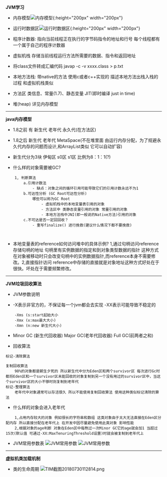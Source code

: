 **JVM学习**

- 内存模型![内存模型](https://i.loli.net/2018/07/23/5b558d3b34e89.png){:height="200px" width="200px"}
- 运行时数据区![运行时数据区](https://i.loli.net/2018/07/23/5b558d4313bab.png){:height="200px" width="200px"}

- 程序计数器: 指向当前线程正在执行的字节码指令的地址和行号
每个线程都有一个属于自己的程序计数器

- 虚拟机栈 存储当前线程运行方法所需要的数据、指令和返回地址

- 将class文件转成汇编代码 javap -c -v xxxx.class > p.txt

- 本地方法栈: 带native的方法 使用c或者c++实现的 描述本地方法出栈入栈的过程 和虚拟机栈类似

- 方法区 类信息、常量(1.7)、静态变量 JIT(即时编译 just in time)

- 堆(heap) 详见内存模型

-------------

**java内存模型**

- 1.8之前 有 新生代 老年代 永久代(在方法区)

- 1.8之后 新生代 老年代 MetaSpace(不在堆里面 由运行内存分配，为了规避永久代内存的问题而设计,和ArrayList类似 它可以自动扩容)

- 新生代分为3块 伊甸区 s0区 s1区 比例为8：1：1(?)

- 什么样的对象需要被GC?

```
	1, 判断算法
		a.引用计数法
			- 缺点：对象之间的循环引用可能导致它们的引用计数永远不为1
		b.可达性分析 (GC Root可达性分析)
			哪些可以称为GC Root
				- 虚拟机栈中的本地变量表引用的对象
				- 方法区中 类静态变量引用的对象 常量引用的对象
				- 本地方法栈中JNI(即一般说的Native方法)引用的对象
		c.不可达是否一定回回收？
			- 重写finalize() 进行挽救(建议什么情况下都不要挽救)
			
	
```

- 本地变量表的reference如何访问堆中的具体示例? 1,通过句柄访问reference存储句柄的地址 句柄里有实例数据的指定和到对象类型数据的指针 这种方式在对象被移动时只会改变句柄中的实例数据指针,而reference本身不需要修改。2,直接指针访问 reference中存储的直接就是对象地址这种方式好处在于很快。坏处在于需要频繁修改。

------------------

**JVM垃圾回收算法**

- JVM参数说明

- -X表示非官方的，不保证每一个jvm都会去实现 -XX表示可能导致不稳定的

```
	-Xms (s:start起始大小
	-Xmx (x:max最大大小)
	-Xmn (n:new 新生代大小)
```

- Minor GC (新生代回收器) Major GC(老年代回收器) Full GC(前两者之和)

- 回收算法

```
标记-清除算法

复制回收算法
	98%的对象都是朝生夕死的 所以新生代中分为Eden区和两个survivor区 每次进行Gc时都将Eden区和一个survivor区未能回收的对象复制到另一个没有用过的survivor区中，当这个survivor区的大小不够时则复制到老年代
标记-整理算法 
	老年代中对象通常可以存活很久 所以不能使用复制回收算法 使用这种类似标记清除的算法
```

- 什么样的对象会进入老年代

```
	1,占用内存较大的对象 例如很长的字符串和数组 这类对象由于太大无法直接在Eden区分配内存 所以直接分配在老年代上 在开发中因尽量避免使用此类对象 影响性能
	2,根据对象的age判断 对象在Eden区中每熬过一次Minor GC它的age就会加1 当超过15次(默认值 可通过-XX:MaxTenuringThreshold设置)时就会被复制到老年代上
```

- JVM常用参数表
![JVM常用参数](https://i.loli.net/2018/07/30/5b5e693a9c05e.png)
![JVM常用参数](https://i.loli.net/2018/07/30/5b5e693a20ec5.png)


-----------

**虚拟机类加载机制**
- 类的生命周期
![TIM截图20180730112814.png](https://i.loli.net/2018/07/30/5b5e85dd4c7b7.png)


